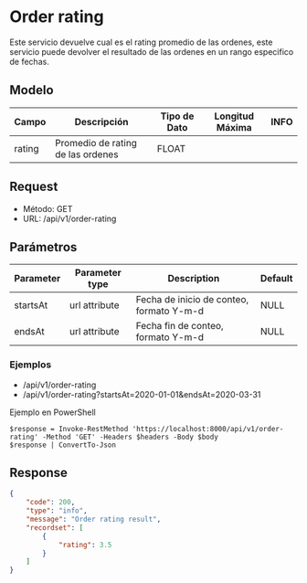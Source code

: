 # Order rating
Este servicio devuelve cual es el rating promedio de las ordenes, este servicio puede devolver el resultado de las ordenes en un rango especifico de fechas.


## Modelo
Campo | Descripción | Tipo de Dato| Longitud Máxima| INFO
------|-------------|------|----------|------------
rating| Promedio de rating de las ordenes | FLOAT |  |

## Request

- Método: GET
- URL: /api/v1/order-rating


## Parámetros

|Parameter|Parameter type|Description|Default|
|--- |--- |--- |--- |
|startsAt|url attribute|Fecha de inicio de conteo, formato Y-m-d| NULL
|endsAt|url attribute|Fecha fin de conteo, formato Y-m-d| NULL

### Ejemplos
- /api/v1/order-rating
- /api/v1/order-rating?startsAt=2020-01-01&endsAt=2020-03-31


Ejemplo en PowerShell

```
$response = Invoke-RestMethod 'https://localhost:8000/api/v1/order-rating' -Method 'GET' -Headers $headers -Body $body
$response | ConvertTo-Json
```


## Response


```json
{
    "code": 200,
    "type": "info",
    "message": "Order rating result",
    "recordset": [
        {
            "rating": 3.5
        }
    ]
}
```
